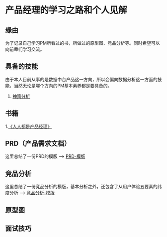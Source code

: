 # 产品经理的学习之路和个人见解
## 缘由
为了记录自己学习PM所看过的书，所做过的原型图、竞品分析等。同时希望可以向前辈们学习交流。
## 具备的技能
由于本人目前从事的是数据中台产品这一方向，所以会偏向数据分析这一方面的技能，当然无论是哪个方向的PM基本素养都是要具备的。  
1. [神策分析](https://github.com/JasonChenhx/ProductManager/tree/main/%E7%A5%9E%E7%AD%96%E5%88%86%E6%9E%90)

## 书籍

1.[《人人都是产品经理》](https://github.com/JasonChenhx/PM_notes.github.io/tree/main/%E4%BA%BA%E4%BA%BA%E9%83%BD%E6%98%AF%E4%BA%A7%E5%93%81%E7%BB%8F%E7%90%86)

## PRD（产品需求文档）
这里总结了一份PRD的模版 --> [PRD-模版](https://github.com/JasonChenhx/ProductManager/tree/main/PRD)

## 竞品分析
这里总结了一份竞品分析的模版，基本分析之外，还包含了从用户体验五要素的纬度分析 ——> [竞品分析-模版](https://github.com/JasonChenhx/ProductManager/tree/main/%E7%AB%9E%E5%93%81%E5%88%86%E6%9E%90)
## 原型图

## 面试技巧
